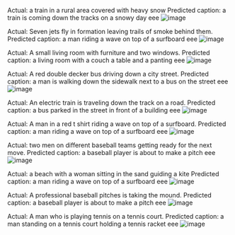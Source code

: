 Actual:  a train in a rural area covered with heavy snow
Predicted caption:   a train is coming down the tracks on a snowy day eee
![image](https://user-images.githubusercontent.com/91634844/175826361-154df971-2bc7-41ed-aacc-4d9fc619be07.png)

Actual:  Seven jets fly in formation leaving trails of smoke behind them.
Predicted caption:   a man riding a wave on top of a surfboard eee
![image](https://user-images.githubusercontent.com/91634844/175826374-a529fc77-b82a-4a78-beb6-f7be3c9dd843.png)

Actual:  A small living room with furniture and two windows.
Predicted caption:   a living room with a couch a table and a panting eee
![image](https://user-images.githubusercontent.com/91634844/175826383-b3df3a2f-5d8f-49fd-95a3-b09873ef0864.png)

Actual:  A red double decker bus driving down a city street.
Predicted caption:   a man is walking down the sidewalk next to a bus on the street eee
![image](https://user-images.githubusercontent.com/91634844/175826393-f88b9ef1-37aa-4c65-90ff-e08a23f8295d.png)


Actual:  An electric train is traveling down the track on a road.
Predicted caption:   a bus parked in the street in front of a building eee
![image](https://user-images.githubusercontent.com/91634844/175826458-e27993f8-fc97-4e1e-966e-67a41eecb952.png)

Actual:  A man in a red t shirt riding a wave on top of a surfboard.
Predicted caption:   a man riding a wave on top of a surfboard eee
![image](https://user-images.githubusercontent.com/91634844/175826472-5affe053-cce7-4431-bddb-4a3df218c179.png)

Actual:  two men on different baseball teams getting ready for the next move. 
Predicted caption:   a baseball player is about to make a pitch eee
![image](https://user-images.githubusercontent.com/91634844/175826481-15f75fab-a62a-493c-b48d-da0081d02da6.png)

Actual:  a beach with a woman sitting in the sand guiding a kite 
Predicted caption:   a man riding a wave on top of a surfboard eee
![image](https://user-images.githubusercontent.com/91634844/175826489-876857df-d988-4f83-bfb1-ef164e8817b5.png)

Actual:  A professional baseball pitches is taking the mound. 
Predicted caption:   a baseball player is about to make a pitch eee
![image](https://user-images.githubusercontent.com/91634844/175826503-cad8ce38-a508-4dc0-be14-3ea1012a97ba.png)

Actual:  A man who is playing tennis on a tennis court.
Predicted caption:   a man standing on a tennis court holding a tennis racket eee
![image](https://user-images.githubusercontent.com/91634844/175826581-c2841d56-b071-4fa1-b151-5afdf85bb5c1.png)
